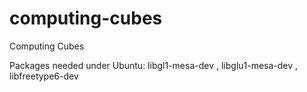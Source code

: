 computing-cubes
===============

Computing Cubes

Packages needed under Ubuntu: libgl1-mesa-dev , libglu1-mesa-dev , libfreetype6-dev
